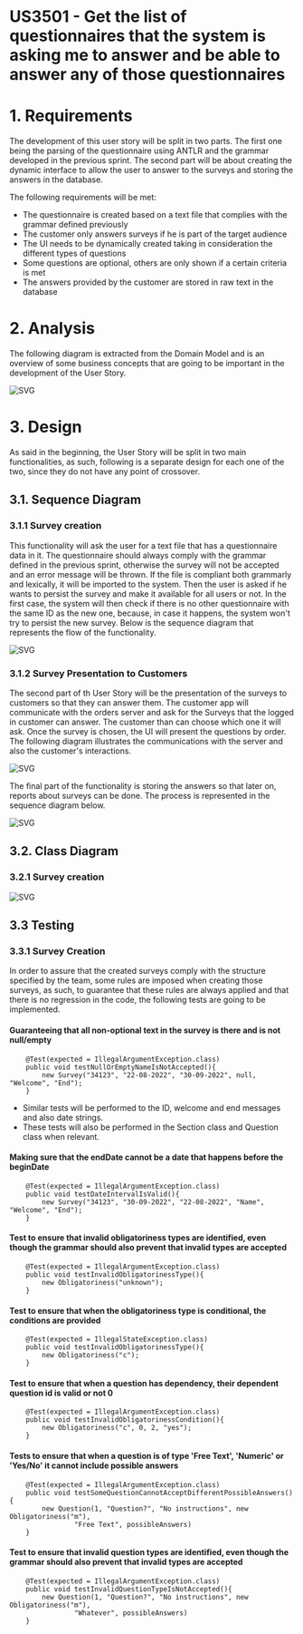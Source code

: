 US3501 - Get the list of questionnaires that the system is asking me to answer and be able to answer any of those questionnaires
=======================================


# 1. Requirements

The development of this user story will be split in two parts. The first one being the parsing of the questionnaire using ANTLR and the 
grammar developed in the previous sprint. The second part will be about creating the dynamic interface to allow the user to answer to the 
surveys and storing the answers in the database.

The following requirements will be met:
* The questionnaire is created based on a text file that complies with the grammar defined previously
* The customer only answers surveys if he is part of the target audience
* The UI needs to be dynamically created taking in consideration the different types of questions
* Some questions are optional, others are only shown if a certain criteria is met
* The answers provided by the customer are stored in raw text in the database


# 2. Analysis

The following diagram is extracted from the Domain Model and is an overview of some business concepts that are going to be 
important in the development of the User Story. 

![SVG](US3501%20-%20DM.svg)

# 3. Design

As said in the beginning, the User Story will be split in two main functionalities, as such, following is a separate design for each one of the two, since they do not
have any point of crossover.

## 3.1. Sequence Diagram

### 3.1.1 Survey creation

This functionality will ask the user for a text file that has a questionnaire data in it. The questionnaire should always comply with the grammar defined in the previous
sprint, otherwise the survey will not be accepted and an error message will be thrown. If the file is compliant both grammarly and lexically, it will be imported to the system.
Then the user is asked if he wants to persist the survey and make it available for all users or not. In the first case, the system will then check if there is no other
questionnaire with the same ID as the new one, because, in case it happens, the system won't try to persist the new survey.
Below is the sequence diagram that represents the flow of the functionality.

![SVG](US3501%20-%20SD1.svg)

### 3.1.2 Survey Presentation to Customers

The second part of th User Story will be the presentation of the surveys to customers so that they can answer them. The customer app will communicate with the 
orders server and ask for the Surveys that the logged in customer can answer. The customer than can choose which one it will ask. Once the survey is chosen, the UI
will present the questions by order.
The following diagram illustrates the communications with the server and also the customer's interactions.

![SVG](US3501%20-%20SD2.svg)

The final part of the functionality is storing the answers so that later on, reports about surveys can be done. The process is represented in the sequence diagram below.

![SVG](US3501%20-%20SD3.svg)

## 3.2. Class Diagram

### 3.2.1 Survey creation

![SVG](US3501%20-%20CD1.svg)

## 3.3 Testing

### 3.3.1 Survey Creation

In order to assure that the created surveys comply with the structure specified by the team, some rules are imposed when creating those surveys, as
such, to guarantee that these rules are always applied and that there is no regression in the code, the following tests are going to be implemented.

#### Guaranteeing that all non-optional text in the survey is there and is not null/empty

        @Test(expected = IllegalArgumentException.class)
        public void testNullOrEmptyNameIsNotAccepted(){
            new Survey("34123", "22-08-2022", "30-09-2022", null, "Welcome", "End");
        }
* Similar tests will be performed to the ID, welcome and end messages and also date strings. 
* These tests will also be performed in the Section class and Question class when relevant.

#### Making sure that the endDate cannot be a date that happens before the beginDate
        
        @Test(expected = IllegalArgumentException.class)
        public void testDateIntervalIsValid(){
            new Survey("34123", "30-09-2022", "22-08-2022", "Name", "Welcome", "End");
        }

#### Test to ensure that invalid obligatoriness types are identified, even though the grammar should also prevent that invalid types are accepted

        @Test(expected = IllegalArgumentException.class)
        public void testInvalidObligatorinessType(){
            new Obligatoriness("unknown");
        }

#### Test to ensure that when the obligatoriness type is conditional, the conditions are provided

        @Test(expected = IllegalStateException.class)
        public void testInvalidObligatorinessType(){
            new Obligatoriness("c");
        }

#### Test to ensure that when a question has dependency, their dependent question id is valid or not 0

        @Test(expected = IllegalArgumentException.class)
        public void testInvalidObligatorinessCondition(){
            new Obligatoriness("c", 0, 2, "yes");
        }

#### Tests to ensure that when a question is of type 'Free Text', 'Numeric' or 'Yes/No' it cannot include possible answers

        @Test(expected = IllegalArgumentException.class)
        public void testSomeQuestionCannotAcceptDifferentPossibleAnswers(){
            new Question(1, "Question?", "No instructions", new Obligatoriness("m"),
                    "Free Text", possibleAnswers)
        }

#### Test to ensure that invalid question types are identified, even though the grammar should also prevent that invalid types are accepted

        @Test(expected = IllegalArgumentException.class)
        public void testInvalidQuestionTypeIsNotAccepted(){
            new Question(1, "Question?", "No instructions", new Obligatoriness("m"),
                    "Whatever", possibleAnswers)
        }






